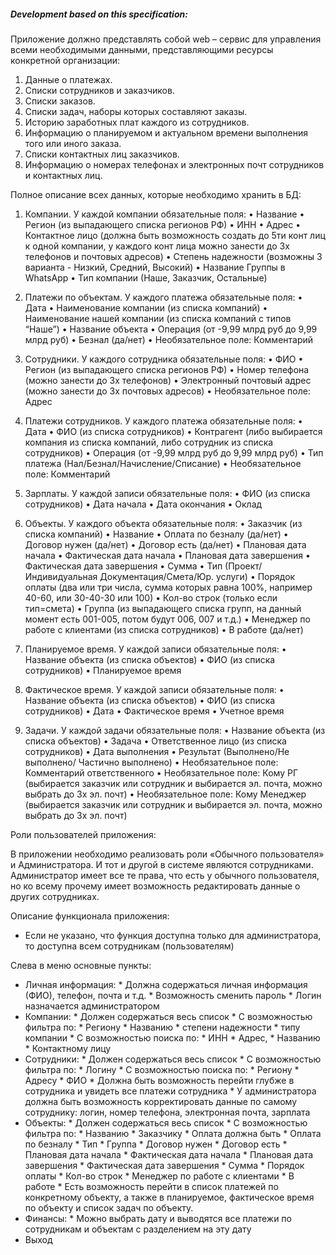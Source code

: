 ##### *Development based on this specification*:

Приложение должно представлять собой web – сервис для управления всеми необходимыми данными, представляющими ресурсы конкретной организации: 

1.	Данные о платежах.
2.	Списки сотрудников и заказчиков.
3.	Списки заказов.
4.	Списки задач, наборы которых составляют заказы.
5.	Историю заработных плат каждого из сотрудников. 
6.	Информацию о планируемом и актуальном времени выполнения того или иного заказа.
7.	Списки контактных лиц заказчиков.
8.	Информацию о номерах телефонах и электронных почт сотрудников и контактных лиц. 

Полное описание всех данных, которые необходимо хранить в БД:

1.	Компании. У каждой компании обязательные поля: 
•	Название
•	Регион (из выпадающего списка регионов РФ)
•	ИНН
•	Адрес
•	Контактное лицо (должна быть возможность создать до 5ти конт лиц к одной компании, у каждого конт лица можно занести до 3х телефонов и почтовых адресов)
•	Степень надежности (возможны 3 варианта - Низкий, Средний, Высокий)
•	Название Группы в WhatsApp
•	Тип компании (Наше, Заказчик, Остальные)

2.	Платежи по объектам. У каждого платежа обязательные поля: 
•	Дата
•	Наименование компании (из списка компаний)
•	Наименование нашей компании (из списка компаний с типов “Наше”) 
•	Название объекта
•	Операция (от -9,99 млрд руб до 9,99 млрд руб)
•	Безнал (да/нет)
•	Необязательное поле: Комментарий
 
3.	Сотрудники. У каждого сотрудника обязательные поля: 
•	ФИО
•	Регион (из выпадающего списка регионов РФ)
•	Номер телефона (можно занести до 3х телефонов)
•	Электронный почтовый адрес (можно занести до 3х почтовых адресов)
•	Необязательное поле: Адрес

4.	Платежи сотрудников. У каждого платежа обязательные поля: 
•	Дата
•	ФИО (из списка сотрудников)
•	Контрагент (либо выбирается компания из списка компаний, либо сотрудник из списка сотрудников)
•	Операция (от -9,99 млрд руб до 9,99 млрд руб)
•	Тип платежа (Нал/Безнал/Начисление/Списание)
•	Необязательное поле: Комментарий

5.	Зарплаты. У каждой записи обязательные поля: 
•	ФИО (из списка сотрудников)
•	Дата начала
•	Дата окончания 
•	Оклад

6.	Объекты. У каждого объекта обязательные поля: 
•	Заказчик (из списка компаний)
•	Название 
•	Оплата по безналу (да/нет)
•	Договор нужен (да/нет) 
•	Договор есть (да/нет) 
•	Плановая дата начала
•	Фактическая дата начала
•	Плановая дата завершения
•	Фактическая дата завершения
•	Сумма 
•	Тип (Проект/Индивидуальная Документация/Смета/Юр. услуги)
•	Порядок оплаты (два или три числа, сумма которых равна 100%, например 40-60, или 30-40-30 или 100)
•	Кол-во строк (только если тип=смета)
•	Группа (из выпадающего списка групп, на данный момент есть 001-005, потом будут 006, 007 и т.д.)
•	Менеджер по работе с клиентами (из списка сотрудников)
•	В работе (да/нет)

7.	Планируемое время. У каждой записи обязательные поля: 
•	Название объекта (из списка объектов)
•	ФИО (из списка сотрудников)
•	Планируемое время

8.	Фактическое время. У каждой записи обязательные поля: 
•	Название объекта (из списка объектов)
•	ФИО (из списка сотрудников)
•	Дата
•	Фактическое время
•	Учетное время

9.	Задачи. У каждой задачи обязательные поля: 
•	Название объекта (из списка объектов)
•	Задача
•	Ответственное лицо  (из списка сотрудников)
•	Дата выполнения
•	Результат (Выполнено/Не выполнено/ Частично выполнено)
•	Необязательное поле: Комментарий ответственного
•	Необязательное поле: Кому РГ (выбирается заказчик или сотрудник и выбирается эл. почта, можно выбрать до 3х эл. почт)
•	Необязательное поле: Кому Менеджер (выбирается заказчик или сотрудник и выбирается эл. почта, можно выбрать до 3х эл. почт)

Роли пользователей приложения:

В приложении необходимо реализовать роли «Обычного пользователя» и Администратора. И тот и другой в системе являются сотрудниками. Администратор имеет все те права, что есть у обычного пользователя, но ко всему прочему имеет возможность редактировать данные  о других сотрудниках. 

Описание функционала приложения: 

* Если не указано, что функция доступна только для администратора, то доступна всем сотрудникам (пользователям)

Слева в меню основные пункты:

*	Личная информация: 
        *	Должна содержаться личная информация (ФИО),  телефон, почта и т.д.
        *	Возможность сменить пароль 
        *	Логин назначается администратором
*	Компании:
        *	Должен содержаться весь список
        *	С возможностью фильтра по:
                *	Региону
                *	Названию
                *	степени надежности
                *	типу компании
        *	С возможностью поиска по: 
                *	ИНН
                *	Адрес,
                *	Названию 
                *	Контактному лицу
*	Сотрудники:
        *	Должен содержаться весь список
        *	С возможностью фильтра по:
                *	Логину
        *	С возможностью поиска по: 
                *	Региону
                *	Адресу
                *	ФИО
        *	Должна быть возможность перейти глубже в сотрудника и увидеть все платежи сотрудника
        *	У администратора должна быть возможность корректировать данные по самому сотруднику: логин, номер телефона, электронная почта, зарплата
*	Объекты:
        *	Должен содержаться весь список
        *	С возможностью фильтра по:
                *	Названию
                *	Заказчику
                *	Оплата должна быть
                *	Оплата по безналу
                *	Тип
                *	Группа
                *	Договор нужен
                *	Договор есть
                *	Плановая дата начала 
                *	Фактическая дата начала
                *	Плановая дата завершения
                *	Фактическая дата завершения
                *	Сумма
                *	Порядок оплаты
                *	Кол-во строк
                *	Менеджер по работе с клиентами
                *	В работе
        *	Есть возможность перейти в список платежей по конкретному объекту, а также в планируемое, фактическое время по объекту и список задач по объекту.
*	Финансы:
        *	Можно выбрать дату и выводятся все платежи по сотрудникам и объектам с разделением на эту дату
*	Выход
